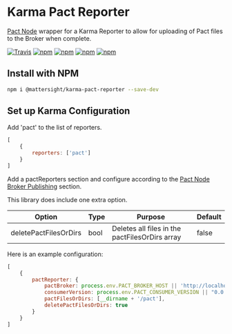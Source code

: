 # Karma Pact Reporter
[Pact Node](https://github.com/pact-foundation/pact-node) wrapper for a Karma Reporter to allow for uploading of Pact files to the Broker when complete.

[![Travis](https://img.shields.io/travis/nbrink91/karma-pact-reporter.svg?style=flat-square&logo=travis)](https://travis-ci.org/pact-foundation/pact-php)
[![npm](https://img.shields.io/npm/v/@mattersight/karma-pact-reporter.svg?style=flat-square)](https://www.npmjs.com/package/@mattersight/karma-pact-reporter)
[![npm](https://img.shields.io/npm/l/@mattersight/karma-pact-reporter.svg?style=flat-square)](https://www.npmjs.com/package/@mattersight/karma-pact-reporter)
[![npm](https://img.shields.io/npm/dt/@mattersight/karma-pact-reporter.svg?style=flat-square)](https://www.npmjs.com/package/@mattersight/karma-pact-reporter)
[![npm](https://img.shields.io/npm/dw/@mattersight/karma-pact-reporter.svg?style=flat-square)](https://www.npmjs.com/package/@mattersight/karma-pact-reporter)

## Install with NPM

```bash
npm i @mattersight/karma-pact-reporter --save-dev
```

## Set up Karma Configuration

Add 'pact' to the list of reporters.

```js
[
    {
        reporters: ['pact']
    }
]
```

Add a pactReporters section and configure according to the [Pact Node Broker Publishing](https://github.com/pact-foundation/pact-node#pact-broker-publishing) section.

This library does include one extra option.

Option | Type | Purpose | Default
---|---|---|---
deletePactFilesOrDirs | bool | Deletes all files in the pactFilesOrDirs array | false

Here is an example configuration:

```js
[
    {
        pactReporter: {
            pactBroker: process.env.PACT_BROKER_HOST || 'http://localhost',
            consumerVersion: process.env.PACT_CONSUMER_VERSION || "0.0.1",
            pactFilesOrDirs: [__dirname + '/pact'],
            deletePactFilesOrDirs: true
        }
    }
]
```